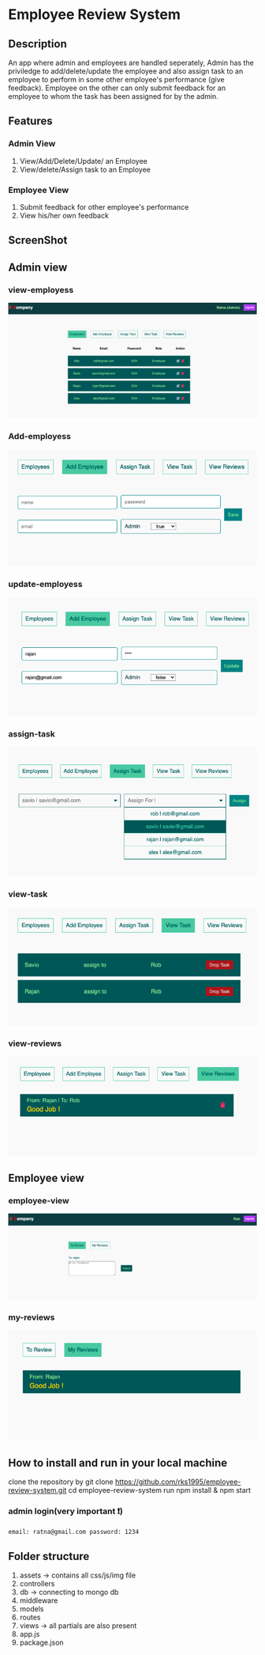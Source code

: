 # Employee Review System

## Description

An app where admin and employees are handled seperately, Admin has the priviledge to add/delete/update the
employee and also assign task to an employee to perform in some other employee's performance (give feedback).
Employee on the other can only submit feedback for an employee to whom the task has been assigned for by the admin.

## Features

### Admin View

1. View/Add/Delete/Update/ an Employee
2. View/delete/Assign task to an Employee

### Employee View

1. Submit feedback for other employee's performance
2. View his/her own feedback

## ScreenShot

## Admin view

### view-employess

![alt](assets/img/Admin-view.png)

### Add-employess

![alt](assets/img/Add-employee.png)

### update-employess

![alt](assets/img/update-employee.png)

### assign-task

![alt](assets/img/Assign-task.png)

### view-task

![alt](assets/img/view-task.png)

### view-reviews

![alt](assets/img/view-all-reviews.png)

## Employee view

### employee-view

![alt](assets/img/employee-view.png)

### my-reviews

![alt](assets/img/my-review-employee.png)

## How to install and run in your local machine

clone the repository by git clone https://github.com/rks1995/employee-review-system.git
cd employee-review-system
run npm install & npm start

### admin login(very important ❗️)

`email: ratna@gmail.com password: 1234`

## Folder structure

1. assets -> contains all css/js/img file
2. controllers
3. db -> connecting to mongo db
4. middleware
5. models
6. routes
7. views -> all partials are also present
8. app.js
9. package.json
